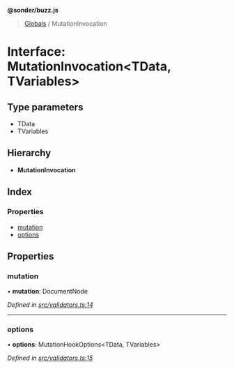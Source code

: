 **@sonder/buzz.js**

> [Globals](../README.md) / MutationInvocation

# Interface: MutationInvocation\<**TData, TVariables**>

## Type parameters

- TData
- TVariables

## Hierarchy

- **MutationInvocation**

## Index

### Properties

- [mutation](mutationinvocation.md#mutation)
- [options](mutationinvocation.md#options)

## Properties

### mutation

• **mutation**: DocumentNode

_Defined in [src/validators.ts:14](https://github.com/Flatbook/buzz.js/blob/36e11f3/src/validators.ts#L14)_

---

### options

• **options**: MutationHookOptions\<TData, TVariables>

_Defined in [src/validators.ts:15](https://github.com/Flatbook/buzz.js/blob/36e11f3/src/validators.ts#L15)_
